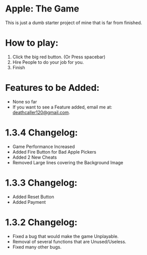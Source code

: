 # Apple: The Game
This is just a dumb starter project of mine that is far from finished.

# How to play:
1) Click the big red button. (Or Press spacebar)
2) Hire People to do your job for you.
3) Finish

# Features to be Added:
- None so far
- If you want to see a Feature added, email me at: deathcaller120@gmail.com.

# 1.3.4 Changelog:
- Game Performance Increased
- Added Fire Button for Bad Apple Pickers
- Added 2 New Cheats
- Removed Large lines covering the Background Image

# 1.3.3 Changelog:
- Added Reset Button
- Added Payment

# 1.3.2 Changelog:
- Fixed a bug that would make the game Unplayable.
- Removal of several functions that are Unused/Useless.
- Fixed many other bugs.
